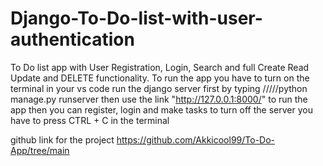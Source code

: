 # Django-To-Do-list-with-user-authentication
To Do list app with User Registration, Login, Search and full Create Read Update and DELETE functionality.
To run the app
you have to turn on the terminal 
in your vs code 
run the django server first 
by typing 
/////python manage.py runserver
then use the link "http://127.0.0.1:8000/"
to run the app
then you can register, login and make tasks 
to turn off the server you have to press 
CTRL + C in the terminal 

github link for the project
https://github.com/Akkicool99/To-Do-App/tree/main